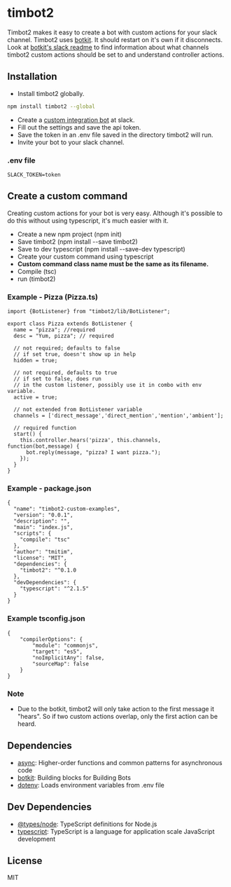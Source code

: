 # timbot2

Timbot2 makes it easy to create a bot with custom actions for your slack channel. Timbot2 uses [botkit](https://github.com/howdyai/botkit). It should restart on it's own if it disconnects. Look at [botkit's slack readme](https://github.com/howdyai/botkit/blob/master/readme-slack.md) to find information about what channels timbot2 custom actions should be set to and understand controller actions.

## Installation

- Install timbot2 globally.

```sh
npm install timbot2 --global

```

- Create a [custom integration bot]( https://slack.com/apps/build/custom-integration) at slack.
- Fill out the settings and save the api token.
- Save the token in an .env file saved in the directory timbot2 will run.
- Invite your bot to your slack channel.

### .env file
```
SLACK_TOKEN=token
```


## Create a custom command

Creating custom actions for your bot is very easy. Although it's possible to do this without using typescript, it's much easier with it.

- Create a new npm project (npm init)
- Save timbot2 (npm install --save timbot2)
- Save to dev typescript (npm install --save-dev typescript)
- Create your custom command using typescript
- **Custom command class name must be the same as its filename.**
- Compile (tsc)
- run (timbot2)

### Example - Pizza (Pizza.ts)
```
import {BotListener} from "timbot2/lib/BotListener";

export class Pizza extends BotListener {
  name = "pizza"; //required
  desc = "Yum, pizza"; // required

  // not required; defaults to false
  // if set true, doesn't show up in help
  hidden = true;

  // not required, defaults to true
  // if set to false, does run
  // in the custom listener, possibly use it in combo with env variable.
  active = true;

  // not extended from BotListener variable
  channels = ['direct_message','direct_mention','mention','ambient'];

  // required function
  start() {
    this.controller.hears('pizza', this.channels, function(bot,message) {
      bot.reply(message, "pizza? I want pizza.");
    });
  }
}
```

### Example - package.json
```
{
  "name": "timbot2-custom-examples",
  "version": "0.0.1",
  "description": "",
  "main": "index.js",
  "scripts": {
    "compile": "tsc"
  },
  "author": "tmitim",
  "license": "MIT",
  "dependencies": {
    "timbot2": "^0.1.0
  },
  "devDependencies": {
    "typescript": "^2.1.5"
  }
}

```

### Example tsconfig.json
```
{
    "compilerOptions": {
        "module": "commonjs",
        "target": "es5",
        "noImplicitAny": false,
        "sourceMap": false
    }
}
```

### Note
- Due to the botkit, timbot2 will only take action to the first message it "hears". So if two custom actions overlap, only the first action can be heard.

## Dependencies

- [async](https://github.com/caolan/async): Higher-order functions and common patterns for asynchronous code
- [botkit](https://github.com/howdyai/botkit): Building blocks for Building Bots
- [dotenv](https://github.com/motdotla/dotenv): Loads environment variables from .env file

## Dev Dependencies

- [@types/node](https://www.github.com/DefinitelyTyped/DefinitelyTyped.git): TypeScript definitions for Node.js
- [typescript](https://github.com/Microsoft/TypeScript): TypeScript is a language for application scale JavaScript development


## License

MIT
